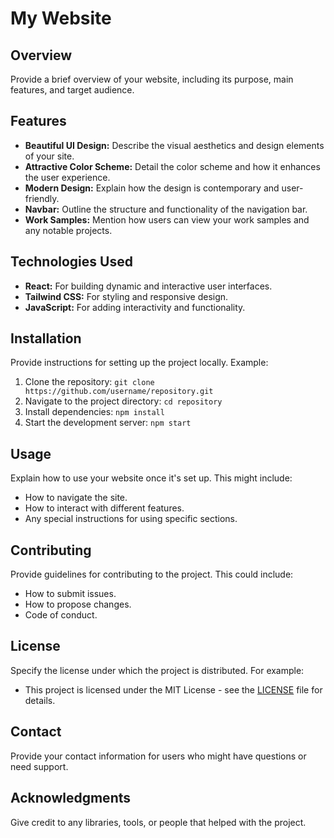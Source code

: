 # My Website

## Overview
Provide a brief overview of your website, including its purpose, main features, and target audience.

## Features
- **Beautiful UI Design:** Describe the visual aesthetics and design elements of your site.
- **Attractive Color Scheme:** Detail the color scheme and how it enhances the user experience.
- **Modern Design:** Explain how the design is contemporary and user-friendly.
- **Navbar:** Outline the structure and functionality of the navigation bar.
- **Work Samples:** Mention how users can view your work samples and any notable projects.

## Technologies Used
- **React:** For building dynamic and interactive user interfaces.
- **Tailwind CSS:** For styling and responsive design.
- **JavaScript:** For adding interactivity and functionality.

## Installation
Provide instructions for setting up the project locally. Example:
1. Clone the repository: `git clone https://github.com/username/repository.git`
2. Navigate to the project directory: `cd repository`
3. Install dependencies: `npm install`
4. Start the development server: `npm start`

## Usage
Explain how to use your website once it's set up. This might include:
- How to navigate the site.
- How to interact with different features.
- Any special instructions for using specific sections.

## Contributing
Provide guidelines for contributing to the project. This could include:
- How to submit issues.
- How to propose changes.
- Code of conduct.

## License
Specify the license under which the project is distributed. For example:
- This project is licensed under the MIT License - see the [LICENSE](LICENSE) file for details.

## Contact
Provide your contact information for users who might have questions or need support.

## Acknowledgments
Give credit to any libraries, tools, or people that helped with the project.
